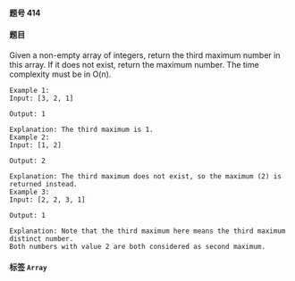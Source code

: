 #### 题号 414

#### 题目

Given a non-empty array of integers, return the third maximum number in this array. If it does not exist, return the maximum number. The time complexity must be in O(n).

    Example 1:
    Input: [3, 2, 1]

    Output: 1

    Explanation: The third maximum is 1.
    Example 2:
    Input: [1, 2]

    Output: 2

    Explanation: The third maximum does not exist, so the maximum (2) is returned instead.
    Example 3:
    Input: [2, 2, 3, 1]

    Output: 1

    Explanation: Note that the third maximum here means the third maximum distinct number.
    Both numbers with value 2 are both considered as second maximum.

#### 标签 ```Array```
